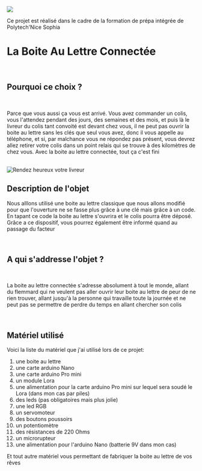 <img src =https://camo.githubusercontent.com/2fe98f1f93a495607acfac1a6b62cb1d4affdbca/687474703a2f2f7777772e706f6c79746563686e6963652e66722f6a616869612f6a73702f6a616869612f74656d706c617465732f696e632f696d672f706f6c79746563685f6e6963652d736f706869612e706e67>

Ce projet est réalisé dans le cadre de la formation de prépa intégrée de Polytech'Nice Sophia


<h1> La Boite Au Lettre Connectée </h1>
</br>
<h2> Pourquoi ce choix ?</h2>
</br>

<p> Parce que vous aussi ça vous est arrivé. Vous avez commander un colis, vous l'attendez pendant des jours, des semaines et des mois, et puis là le livreur du colis tant convoité est devant chez vous, il ne peut pas ouvrir la boite au lettre sans les clés que seul vous avez, donc il vous appelle au téléphone, et si, par malchance vous ne répondez pas présent, vous devrez allez retirer votre colis dans un point relais qui se trouve à des kilomètres de chez vous. Avec la boite au lettre connectée, tout ça c'est fini 
</p>
</br>

<img src="https://thumbs.dreamstime.com/t/livreur-portant-une-bo%C3%AEte-de-colis-et-renon%C3%A7ant-%C3%A0-des-pouces-60752963.jpg" title="Rendez heureux votre livreur" align="center"/>

</br>

<h2> Description de l'objet </h2>

<p> Nous alllons utilisé une boite au lettre classique que nous allons modifié pour que l'ouverture ne se fasse plus grâce à une clé mais grâce à un code. En tapant ce code la boite au lettre s'ouvrira et le colis pourra être déposé. Grâce a ce dispositif, vous pourrez également être informé quand au passage du facteur</p>

</br>

<h2> A qui s'addresse l'objet ?</h2>

</br>

<p>La boite au lettre connectée s'adresse absolument à tout le monde, allant du flemmard qui ne veulent pas aller ouvrir leur boite au lettre de peur de ne rien trouver, allant jusqu'à la personne qui travaille toute la journée et ne peut pas se permettre de perdre du temps en allant chercher son colis</p>
</br>

<h2> Matériel utilisé </h2>

<p>Voici la liste du matériel que j'ai utilisé lors de ce projet:
<ol><li> une boite au lettre</li>
 <li>une carte arduino Nano</li>
 <li> une carte arduino Pro mini</li> 
 <li> un module Lora</li>
 <li>une alimentation pour la carte arduino Pro mini sur lequel sera soudé le Lora (dans mon cas par piles)</li>
 <li> des leds (pas obligatoires mais plus jolie)</li>
 <li> une led RGB</li>
 <li> un servomoteur</li>
 <li> des boutons poussoirs</li>
 <li> un potentiomètre</li>
 <li> des résistances de 220 Ohms</li>
 <li> un microrupteur</li>
 <li> une alimentation pour l'arduino Nano (batterie 9V dans mon cas)</li></ol>
 
 Et tout autre matériel vous permettant de fabriquer la boite au lettre de vos rêves</p>
      
  
